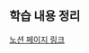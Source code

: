 ## 학습 내용 정리

[노션 페이지 링크](https://hminn.notion.site/TIL-Assignment-05-2022-02-23-da47b6c3950c47c68c9cbbe0fef17f1e)
